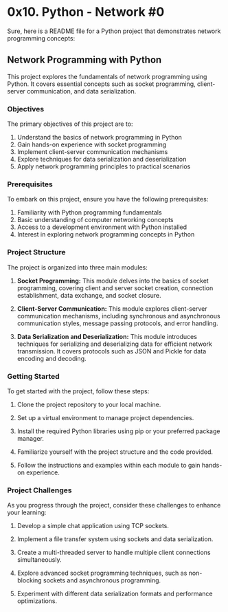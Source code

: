 # 0x10. Python - Network #0

Sure, here is a README file for a Python project that demonstrates network programming concepts:

## Network Programming with Python

This project explores the fundamentals of network programming using Python. It covers essential concepts such as socket programming, client-server communication, and data serialization.

### Objectives

The primary objectives of this project are to:

1. Understand the basics of network programming in Python
2. Gain hands-on experience with socket programming
3. Implement client-server communication mechanisms
4. Explore techniques for data serialization and deserialization
5. Apply network programming principles to practical scenarios

### Prerequisites

To embark on this project, ensure you have the following prerequisites:

1. Familiarity with Python programming fundamentals
2. Basic understanding of computer networking concepts
3. Access to a development environment with Python installed
4. Interest in exploring network programming concepts in Python

### Project Structure

The project is organized into three main modules:

1. **Socket Programming:** This module delves into the basics of socket programming, covering client and server socket creation, connection establishment, data exchange, and socket closure.

2. **Client-Server Communication:** This module explores client-server communication mechanisms, including synchronous and asynchronous communication styles, message passing protocols, and error handling.

3. **Data Serialization and Deserialization:** This module introduces techniques for serializing and deserializing data for efficient network transmission. It covers protocols such as JSON and Pickle for data encoding and decoding.

### Getting Started

To get started with the project, follow these steps:

1. Clone the project repository to your local machine.

2. Set up a virtual environment to manage project dependencies.

3. Install the required Python libraries using pip or your preferred package manager.

4. Familiarize yourself with the project structure and the code provided.

5. Follow the instructions and examples within each module to gain hands-on experience.

### Project Challenges

As you progress through the project, consider these challenges to enhance your learning:

1. Develop a simple chat application using TCP sockets.

2. Implement a file transfer system using sockets and data serialization.

3. Create a multi-threaded server to handle multiple client connections simultaneously.

4. Explore advanced socket programming techniques, such as non-blocking sockets and asynchronous programming.

5. Experiment with different data serialization formats and performance optimizations.
